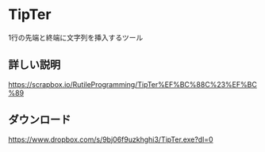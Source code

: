 # TipTer
1行の先端と終端に文字列を挿入するツール

## 詳しい説明
https://scrapbox.io/RutileProgramming/TipTer%EF%BC%88C%23%EF%BC%89

## ダウンロード
https://www.dropbox.com/s/9bj06f9uzkhghi3/TipTer.exe?dl=0
